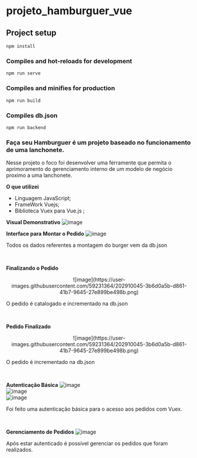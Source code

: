 # projeto_hamburguer_vue

## Project setup
```
npm install
```

### Compiles and hot-reloads for development
```
npm run serve
```

### Compiles and minifies for production
```
npm run build
```
### Compiles db.json 
```
npm run backend
```

### Faça seu Hamburguer é um projeto baseado no funcionamento de uma lanchonete. 
 
 
 Nesse projeto o foco foi desenvolver uma ferramente que permita o aprimoramento
 do gerenciamento interno de um modelo de negócio proximo a uma lanchonete.
 
 **O que utilizei**
* Linguagem JavaScript;
* FrameWork Vuejs;
* Biblioteca Vuex para Vue.js ;

**Visual Demonstrativo**
![image](https://user-images.githubusercontent.com/59231364/202909856-573dffc5-5766-4a24-af77-8b49d01435a2.png)
<br/>

**Interface para Montar o Pedido**
![image](https://user-images.githubusercontent.com/59231364/202909924-f26c573e-e2b5-4c1b-8bb9-3bbf3d73307b.png)
<p>Todos os dados referentes a montagem do burger vem da db.json</p>
<br/>

**Finalizando o Pedido**
<p align="center">
![image](https://user-images.githubusercontent.com/59231364/202910045-3b6d0a5b-d861-41b7-9645-27e899be498b.png)
<p>O pedido é catalogado e incrementado na db.json</p>
<br/>

**Pedido Finalizado**
<p align="center">
![image](https://user-images.githubusercontent.com/59231364/202910045-3b6d0a5b-d861-41b7-9645-27e899be498b.png)
<p>O pedido é incrementado na db.json</p>
 <br/>
 
**Autenticação Básica**
![image](https://user-images.githubusercontent.com/59231364/202910125-b8ea670f-0892-45c0-a663-d8c1d80e2b63.png)
 <br/>
![image](https://user-images.githubusercontent.com/59231364/202910224-d3fb64cd-8c2e-4ba2-940b-ff298cb44567.png)
 <br/>
![image](https://user-images.githubusercontent.com/59231364/202910249-6dd8745a-16f1-42c6-a7e3-3db88027ef6d.png)
<p>Foi feito uma autenticação básica para o acesso aos pedidos com Vuex.</p>
 <br/>

**Gerenciamento de Pedidos**
![image](https://user-images.githubusercontent.com/59231364/202910303-3414dec8-220a-4c09-a02e-fffb319dfc84.png)
<p>Após estar autenticado é possível gerenciar os pedidos que foram realizados.</p>
